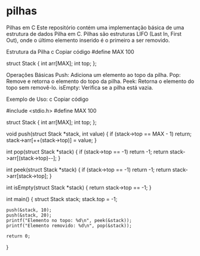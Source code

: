 # pilhas
Pilhas em C
Este repositório contém uma implementação básica de uma estrutura de dados Pilha em C. Pilhas são estruturas LIFO (Last In, First Out), onde o último elemento inserido é o primeiro a ser removido.

Estrutura da Pilha
c
Copiar código
#define MAX 100

struct Stack {
    int arr[MAX];
    int top;
};

Operações Básicas
Push: Adiciona um elemento ao topo da pilha.
Pop: Remove e retorna o elemento do topo da pilha.
Peek: Retorna o elemento do topo sem removê-lo.
isEmpty: Verifica se a pilha está vazia.

Exemplo de Uso:
c
Copiar código

#include <stdio.h>
#define MAX 100

struct Stack {
    int arr[MAX];
    int top;
};

void push(struct Stack *stack, int value) {
    if (stack->top == MAX - 1) return;
    stack->arr[++(stack->top)] = value;
}

int pop(struct Stack *stack) {
    if (stack->top == -1) return -1;
    return stack->arr[(stack->top)--];
}

int peek(struct Stack *stack) {
    if (stack->top == -1) return -1;
    return stack->arr[stack->top];
}

int isEmpty(struct Stack *stack) {
    return stack->top == -1;
}

int main() {
    struct Stack stack;
    stack.top = -1;

    push(&stack, 10);
    push(&stack, 20);
    printf("Elemento no topo: %d\n", peek(&stack));
    printf("Elemento removido: %d\n", pop(&stack));

    return 0;
}
